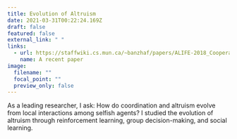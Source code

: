 ```yaml
---
title: Evolution of Altruism
date: 2021-03-31T00:22:24.169Z
draft: false
featured: false
external_link: " "
links:
  - url: https://staffwiki.cs.mun.ca/~banzhaf/papers/ALIFE-2018_Cooperation.pdf
    name: A recent paper
image:
  filename: ""
  focal_point: ""
  preview_only: false
---
```

As a leading researcher, I ask: How do coordination and altruism evolve from local interactions among selfish agents? I studied the evolution of altruism through reinforcement learning, group decision-making, and social learning.